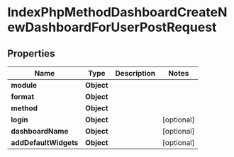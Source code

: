 

# IndexPhpMethodDashboardCreateNewDashboardForUserPostRequest


## Properties

| Name | Type | Description | Notes |
|------------ | ------------- | ------------- | -------------|
|**module** | **Object** |  |  |
|**format** | **Object** |  |  |
|**method** | **Object** |  |  |
|**login** | **Object** |  |  [optional] |
|**dashboardName** | **Object** |  |  [optional] |
|**addDefaultWidgets** | **Object** |  |  [optional] |



